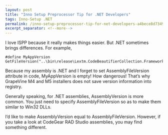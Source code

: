 ```yaml
---
layout: post
title: "Inno Setup Preprocessor Tip for .NET Developers"
tags: Inno-Setup .NET
permalink: /inno-setup-preprocessor-tip-for-net-developers-a4bece8d7349
excerpt_separator: <!--more-->
---
```

I love ISPP because it really makes things easier. But .NET sometimes brings differences. For example,

``` inno
#define MyAppVersion GetFileVersion("..\bin\release\Lextm.CodeBeautifierCollection.Framework.dll")
```

Because my assembly is .NET and I forget to set AssemblyFileVersion attribute in code, MyAppVersion is empty! How dangerous! That’s why GrapeVine M4 and M5 installers does not save version information into registry.

Generally speaking, for .NET assemblies, AssemblyVersion is more common. You just need to specify AssemblyFileVersion so as to make them similar to Win32 DLLs.

I’d like to make AssemblyVersion equal to AssemblyFileVersion. However, if you take a look at CodeGear RAD Studio assemblies, you may find something different.
<!--more-->